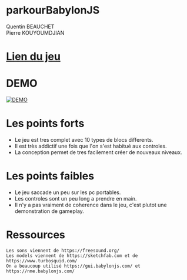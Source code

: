 # parkourBabylonJS

Quentin BEAUCHET <br>
Pierre KOUYOUMDJIAN <br>

<a href="https://power-of-rotations.herokuapp.com/"><h1>Lien du jeu</h1></a>

<h1>DEMO</h1>

[![DEMO](https://img.youtube.com/vi/HzAEGsJKKqI/maxresdefault.jpg)](https://www.youtube.com/watch?v=HzAEGsJKKqI)

<h1>Les points forts</h1>

- Le jeu est tres complet avec 10 types de blocs differents.
- Il est très addictif une fois que l'on s'est habitué aux controles.
- La conception permet de tres facilement créer de nouveaux niveaux.

<h1>Les points faibles</h1>

- Le jeu saccade un peu sur les pc portables.
- Les controles sont un peu long a prendre en main.
- Il n'y a pas vraiment de coherence dans le jeu, c'est plutot une demonstration de gameplay.

<h1>Ressources</h1>

    Les sons viennent de https://freesound.org/
    Les models viennent de https://sketchfab.com et de https://www.turbosquid.com/
    On a beaucoup utilisé https://gui.babylonjs.com/ et https://nme.babylonjs.com/
